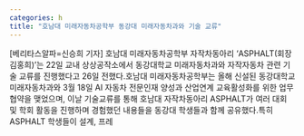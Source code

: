 ```yaml
---
categories: h
title: "호남대 미래자동차공학부 동강대 미래자동차과와 기술 교류"
---
```

[베리타스알파=신승희 기자] 호남대 미래자동차공학부 자작차동아리 ‘ASPHALT(회장 김홍희)’는 22일 교내 상상공작소에서 동강대학교 미래자동차과와 자작자동차 관련 기술 교류를 진행했다고 26일 전했다.호남대 미래자동차공학부는 올해 신설된 동강대학교 미래자동차과와 3월 18일 AI 자동차 전문인재 양성과 산업연계 교육활성화를 위한 업무협약을 맺었으며, 이날 기술교류를 통해 호남대 자작차동아리 ASPHALT가 여러 대회 및 학회 활동을 진행하며 경험했던 내용들을 동강대 학생들과 함께 공유했다.특히 ASPHALT 학생들이 설계, 프레